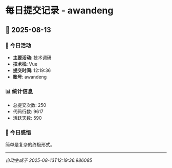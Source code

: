 # 每日提交记录 - awandeng

## 📅 2025-08-13

### 🎯 今日活动
- **主要活动**: 技术调研
- **技术栈**: Vue
- **提交时间**: 12:19:36
- **账号**: awandeng

### 📊 统计信息
- 总提交次数: 250
- 代码行数: 9617
- 活跃天数: 590

### 💭 今日感悟
简单是复杂的终极形式。

---
*自动生成于 2025-08-13T12:19:36.986085*
